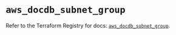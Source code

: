 # `aws_docdb_subnet_group`

Refer to the Terraform Registry for docs: [`aws_docdb_subnet_group`](https://registry.terraform.io/providers/hashicorp/aws/6.2.0/docs/resources/docdb_subnet_group).
